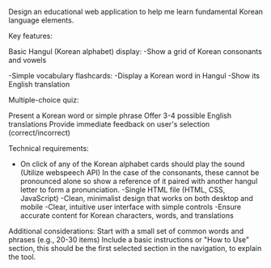 Design an educational web application to help me learn fundamental Korean language elements.

Key features:

Basic Hangul (Korean alphabet) display:
-Show a grid of Korean consonants and vowels

-Simple vocabulary flashcards:
-Display a Korean word in Hangul
-Show its English translation

Multiple-choice quiz:

Present a Korean word or simple phrase
Offer 3-4 possible English translations
Provide immediate feedback on user's selection (correct/incorrect)

Technical requirements:
- On click of any of the Korean alphabet cards should play the sound (Utilize webspeech API) In the case of the consonants, these cannot be pronounced alone so show a reference of it paired with another hangul letter to form a pronunciation.
-Single HTML file (HTML, CSS, JavaScript)
-Clean, minimalist design that works on both desktop and mobile
-Clear, intuitive user interface with simple controls
-Ensure accurate content for Korean characters, words, and translations

Additional considerations:
Start with a small set of common words and phrases (e.g., 20-30 items)
Include a basic instructions or "How to Use" section, this should be the first selected section in the navigation, to explain the tool.
